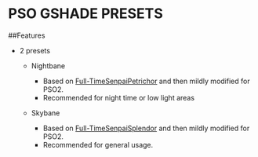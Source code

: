 # PSO GSHADE PRESETS

##Features 

- 2 presets 
  - Nightbane
     - Based on [Full-TimeSenpaiPetrichor](https://twitter.com/faustsenpai) and then mildly modified for PSO2.
	 - Recommended for night time or low light areas
	 
  - Skybane
    - Based on [Full-TimeSenpaiSplendor](https://twitter.com/faustsenpai) and then mildly modified for PSO2.
	- Recommended for general usage.

